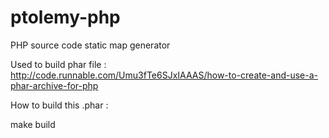 # ptolemy-php
PHP source code static map generator


Used to build phar file : http://code.runnable.com/Umu3fTe6SJxIAAAS/how-to-create-and-use-a-phar-archive-for-php

How to build this .phar :

make build
